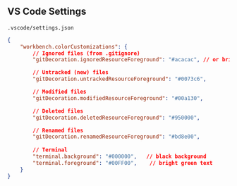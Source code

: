 


## VS Code Settings

```.vscode/settings.json```

```json
{
    "workbench.colorCustomizations": {
        // Ignored files (from .gitignore)
        "gitDecoration.ignoredResourceForeground": "#acacac", // or bright/dim to taste

        // Untracked (new) files
        "gitDecoration.untrackedResourceForeground": "#0073c6",

        // Modified files
        "gitDecoration.modifiedResourceForeground": "#00a130",

        // Deleted files
        "gitDecoration.deletedResourceForeground": "#950000",

        // Renamed files
        "gitDecoration.renamedResourceForeground": "#bd8e00",
 
        // Terminal
        "terminal.background": "#000000",   // black background
        "terminal.foreground": "#00FF00",    // bright green text
    }
}
```
